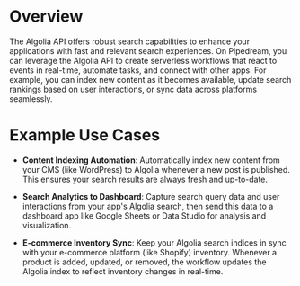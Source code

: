 # Overview

The Algolia API offers robust search capabilities to enhance your applications with fast and relevant search experiences. On Pipedream, you can leverage the Algolia API to create serverless workflows that react to events in real-time, automate tasks, and connect with other apps. For example, you can index new content as it becomes available, update search rankings based on user interactions, or sync data across platforms seamlessly.

# Example Use Cases

- **Content Indexing Automation**: Automatically index new content from your CMS (like WordPress) to Algolia whenever a new post is published. This ensures your search results are always fresh and up-to-date.

- **Search Analytics to Dashboard**: Capture search query data and user interactions from your app's Algolia search, then send this data to a dashboard app like Google Sheets or Data Studio for analysis and visualization.

- **E-commerce Inventory Sync**: Keep your Algolia search indices in sync with your e-commerce platform (like Shopify) inventory. Whenever a product is added, updated, or removed, the workflow updates the Algolia index to reflect inventory changes in real-time.
